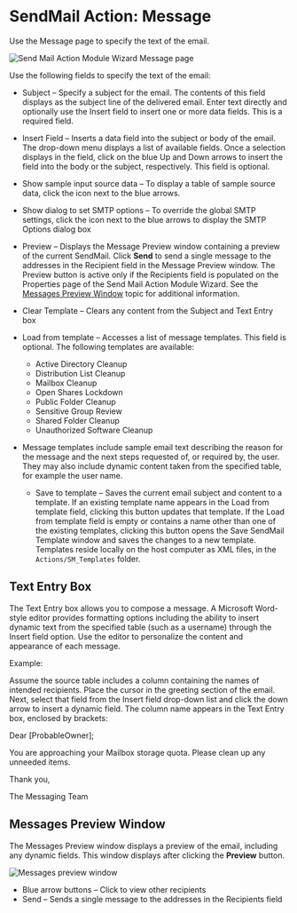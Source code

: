 # SendMail Action: Message

Use the Message page to specify the text of the email.

![Send Mail Action Module Wizard Message page](/img/versioned_docs/accessanalyzer_11.6/accessanalyzer/admin/action/sendmail/message.webp)

Use the following fields to specify the text of the email:

- Subject – Specify a subject for the email. The contents of this field displays as the subject line
  of the delivered email. Enter text directly and optionally use the Insert field to insert one or
  more data fields. This is a required field.
- Insert Field – Inserts a data field into the subject or body of the email. The drop-down menu
  displays a list of available fields. Once a selection displays in the field, click on the blue Up
  and Down arrows to insert the field into the body or the subject, respectively. This field is
  optional.
- Show sample input source data – To display a table of sample source data, click the icon next to
  the blue arrows.
- Show dialog to set SMTP options – To override the global SMTP settings, click the icon next to the
  blue arrows to display the SMTP Options dialog box
- Preview – Displays the Message Preview window containing a preview of the current SendMail. Click
  **Send** to send a single message to the addresses in the Recipient field in the Message Preview
  window. The Preview button is active only if the Recipients field is populated on the Properties
  page of the Send Mail Action Module Wizard. See the
  [Messages Preview Window](#messages-preview-window) topic for additional information.
- Clear Template – Clears any content from the Subject and Text Entry box
- Load from template – Accesses a list of message templates. This field is optional. The following
  templates are available:

  - Active Directory Cleanup
  - Distribution List Cleanup
  - Mailbox Cleanup
  - Open Shares Lockdown
  - Public Folder Cleanup
  - Sensitive Group Review
  - Shared Folder Cleanup
  - Unauthorized Software Cleanup

- Message templates include sample email text describing the reason for the message and the next
  steps requested of, or required by, the user. They may also include dynamic content taken from the
  specified table, for example the user name.

  - Save to template – Saves the current email subject and content to a template. If an existing
    template name appears in the Load from template field, clicking this button updates that
    template. If the Load from template field is empty or contains a name other than one of the
    existing templates, clicking this button opens the Save SendMail Template window and saves the
    changes to a new template. Templates reside locally on the host computer as XML files, in the
    `Actions/SM_Templates` folder.

## Text Entry Box

The Text Entry box allows you to compose a message. A Microsoft Word-style editor provides
formatting options including the ability to insert dynamic text from the specified table (such as a
username) through the Insert field option. Use the editor to personalize the content and appearance
of each message.

Example:

Assume the source table includes a column containing the names of intended recipients. Place the
cursor in the greeting section of the email. Next, select that field from the Insert field drop-down
list and click the down arrow to insert a dynamic field. The column name appears in the Text Entry
box, enclosed by brackets:

Dear [ProbableOwner];

You are approaching your Mailbox storage quota. Please clean up any unneeded items.

Thank you,

The Messaging Team

## Messages Preview Window

The Messages Preview window displays a preview of the email, including any dynamic fields. This
window displays after clicking the **Preview** button.

![Messages preview window](/img/versioned_docs/accessanalyzer_11.6/accessanalyzer/admin/action/survey/messagespreview.webp)

- Blue arrow buttons – Click to view other recipients
- Send – Sends a single message to the addresses in the Recipients field

